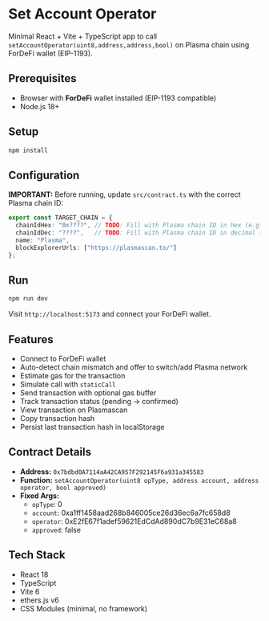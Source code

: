 # Set Account Operator

Minimal React + Vite + TypeScript app to call `setAccountOperator(uint8,address,address,bool)` on Plasma chain using ForDeFi wallet (EIP-1193).

## Prerequisites

- Browser with **ForDeFi** wallet installed (EIP-1193 compatible)
- Node.js 18+

## Setup

```bash
npm install
```

## Configuration

**IMPORTANT:** Before running, update `src/contract.ts` with the correct Plasma chain ID:

```typescript
export const TARGET_CHAIN = {
  chainIdHex: "0x????", // TODO: Fill with Plasma chain ID in hex (e.g., "0x13e31")
  chainIdDec: "????",   // TODO: Fill with Plasma chain ID in decimal (e.g., "81457")
  name: "Plasma",
  blockExplorerUrls: ["https://plasmascan.to/"]
};
```

## Run

```bash
npm run dev
```

Visit `http://localhost:5173` and connect your ForDeFi wallet.

## Features

- Connect to ForDeFi wallet
- Auto-detect chain mismatch and offer to switch/add Plasma network
- Estimate gas for the transaction
- Simulate call with `staticCall`
- Send transaction with optional gas buffer
- Track transaction status (pending → confirmed)
- View transaction on Plasmascan
- Copy transaction hash
- Persist last transaction hash in localStorage

## Contract Details

- **Address:** `0x7bdbd0A7114aA42CA957F292145F6a931a345583`
- **Function:** `setAccountOperator(uint8 opType, address account, address operator, bool approved)`
- **Fixed Args:**
  - `opType`: 0
  - `account`: 0xa1ff1458aad268b846005ce26d36ec6a7fc658d8
  - `operator`: 0xE2fE67f1adef59621EdCdAd890dC7b9E31eC68a8
  - `approved`: false

## Tech Stack

- React 18
- TypeScript
- Vite 6
- ethers.js v6
- CSS Modules (minimal, no framework)
